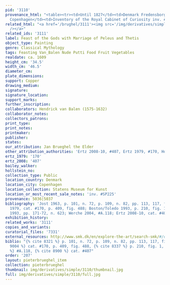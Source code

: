 ```yaml
---
pid: '3110'
provenance_html: "<table><tr><td>Until 1827</td><td>Denmark Fredensborg</td><td></td></tr><tr><td>1827</td><td>Denmark
  Copenhagen</td><td>Inventory of the Royal Cabinet of Curiosity inv. #1023</td></tr></table>"
related_html: "<a href='/brughel/3111'><img src='/img/derivatives/simple/3111/thumbnail.jpg'
  /></a>"
related_ids: '3111'
label: Feast of the Gods with Marriage of Peleus and Thetis
object_type: Painting
genre: Classical Mythology
tags: Feasting Van_Balen Nude Putti Food Fruit Vegetables
realdate: ca. 1609
height_cm: '34.5'
width_cm: '46.5'
diameter_cm: 
plate_dimensions: 
support: Copper
drawing_medium: 
signature: 
signature_location: 
support_marks: 
further_inscription: 
collaborators: Hendrick van Balen (1575-1632)
collaborator_notes: 
collectors_patrons: 
print_type: 
print_notes: 
printmaker: 
publisher: 
states: 
our_attribution: Jan Brueghel the Elder
other_attribution_authorities: 'Ertz 2008-10, #407, Ertz 1979, #170, Honig database'
ertz_1979: '170'
ertz_2008: '407'
bailey_walker: 
hollstein_no: 
collection_type: Public
location_country: Denmark
location_city: Copenhagen
location_collection: Statens Museum for Kunst
location_or_most_recent_sale_notes: 'inv. #SP225'
provenance: 5036|5037
bibliography: 'Jost 1963, p. 101, n. 72, p. 109, n. 82, pp. 113, 117, fig. 16; Ertz
  1979, cat. #170, p. 409, fig. 488; Boston/Toledo 1993, p. 210, fig. 1; Froitzheim-Hegger
  1993, pp. 171-72, n. 623; Werche 2004, #A.118; Ertz 2008-10, cat. #407'
exhibition_history: 
related_works: '3111'
copies_and_variants: 
curatorial_files: '7331'
external_resources: http://www.smk.dk/en/explore-the-art/search-smk/#/detail/KMSsp225
biblio: "{% cite 8321 %} p. 101, n. 72, p. 109, n. 82, pp. 113, 117, fig. 16, {% cite
  9004 %} cat. #170, p. 409, fig. 488, {% cite 8337 %} p. 210, fig. 1, {% cite 8912
  %} #A.118, {% cite 8900 %} cat. #407"
order: '207'
layout: pieterbrueghel_item
collection: pieterbrueghel
thumbnail: img/derivatives/simple/3110/thumbnail.jpg
full: img/derivatives/simple/3110/full.jpg
---
```

